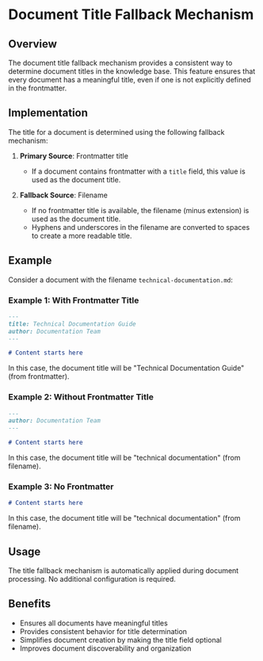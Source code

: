 # Document Title Fallback Mechanism

## Overview

The document title fallback mechanism provides a consistent way to determine document titles in the knowledge base. This feature ensures that every document has a meaningful title, even if one is not explicitly defined in the frontmatter.

## Implementation

The title for a document is determined using the following fallback mechanism:

1. **Primary Source**: Frontmatter title
   - If a document contains frontmatter with a `title` field, this value is used as the document title.

2. **Fallback Source**: Filename
   - If no frontmatter title is available, the filename (minus extension) is used as the document title.
   - Hyphens and underscores in the filename are converted to spaces to create a more readable title.

## Example

Consider a document with the filename `technical-documentation.md`:

### Example 1: With Frontmatter Title

```markdown
---
title: Technical Documentation Guide
author: Documentation Team
---

# Content starts here
```

In this case, the document title will be "Technical Documentation Guide" (from frontmatter).

### Example 2: Without Frontmatter Title

```markdown
---
author: Documentation Team
---

# Content starts here
```

In this case, the document title will be "technical documentation" (from filename).

### Example 3: No Frontmatter

```markdown
# Content starts here
```

In this case, the document title will be "technical documentation" (from filename).

## Usage

The title fallback mechanism is automatically applied during document processing. No additional configuration is required.

## Benefits

- Ensures all documents have meaningful titles
- Provides consistent behavior for title determination
- Simplifies document creation by making the title field optional
- Improves document discoverability and organization